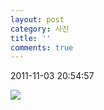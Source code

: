 ```yaml
---
layout: post
category: 사진
title: ''
comments: true
---
```

2011-11-03 20:54:57


![][link0]

  


[link0]:https://t1.daumcdn.net/cfile/tistory/167098474EB2810C09

